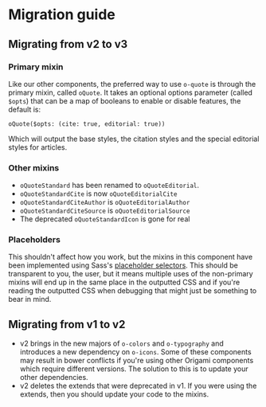 # Migration guide

## Migrating from v2 to v3

### Primary mixin

Like our other components, the preferred way to use `o-quote` is through the primary mixin, called `oQuote`. It takes an optional options parameter (called `$opts`) that can be a map of booleans to enable or disable features, the default is:

```
oQuote($opts: (cite: true, editorial: true))
```

Which will output the base styles, the citation styles and the special editorial styles for articles.

### Other mixins

- `oQuoteStandard` has been renamed to `oQuoteEditorial`.
- `oQuoteStandardCite` is now `oQuoteEditorialCite`
- `oQuoteStandardCiteAuthor` is `oQuoteEditorialAuthor`
- `oQuoteStandardCiteSource` is `oQuoteEditorialSource`
- The deprecated `oQuoteStandardIcon` is gone for real

### Placeholders

This shouldn't affect how you work, but the mixins in this component have been implemented using Sass's [placeholder selectors](https://sass-lang.com/documentation/style-rules/placeholder-selectors). This should be transparent to you, the user, but it means multiple uses of the non-primary mixins will end up in the same place in the outputted CSS and if you're reading the outputted CSS when debugging that might just be something to bear in mind.

## Migrating from v1 to v2

- v2 brings in the new majors of `o-colors` and `o-typography` and introduces a new dependency on `o-icons`. Some of these components may result in bower conflicts if you're using other Origami components which require different versions. The solution to this is to update your other dependencies.
- v2 deletes the extends that were deprecated in v1. If you were using the extends, then you should update your code to the mixins.
